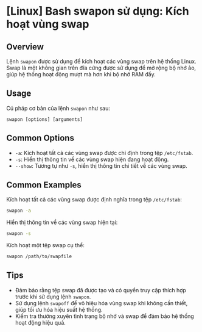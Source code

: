 # [Linux] Bash swapon sử dụng: Kích hoạt vùng swap

## Overview
Lệnh `swapon` được sử dụng để kích hoạt các vùng swap trên hệ thống Linux. Swap là một không gian trên đĩa cứng được sử dụng để mở rộng bộ nhớ ảo, giúp hệ thống hoạt động mượt mà hơn khi bộ nhớ RAM đầy.

## Usage
Cú pháp cơ bản của lệnh `swapon` như sau:
```
swapon [options] [arguments]
```

## Common Options
- `-a`: Kích hoạt tất cả các vùng swap được chỉ định trong tệp `/etc/fstab`.
- `-s`: Hiển thị thông tin về các vùng swap hiện đang hoạt động.
- `--show`: Tương tự như `-s`, hiển thị thông tin chi tiết về các vùng swap.

## Common Examples
Kích hoạt tất cả các vùng swap được định nghĩa trong tệp `/etc/fstab`:
```bash
swapon -a
```

Hiển thị thông tin về các vùng swap hiện tại:
```bash
swapon -s
```

Kích hoạt một tệp swap cụ thể:
```bash
swapon /path/to/swapfile
```

## Tips
- Đảm bảo rằng tệp swap đã được tạo và có quyền truy cập thích hợp trước khi sử dụng lệnh `swapon`.
- Sử dụng lệnh `swapoff` để vô hiệu hóa vùng swap khi không cần thiết, giúp tối ưu hóa hiệu suất hệ thống.
- Kiểm tra thường xuyên tình trạng bộ nhớ và swap để đảm bảo hệ thống hoạt động hiệu quả.